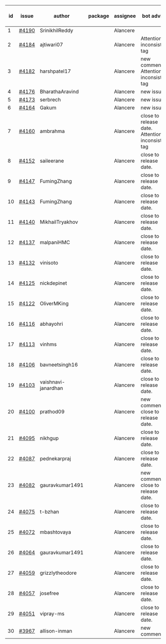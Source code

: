 | id | issue | author | package | assignee | bot advice | created date of issue | target release date | date from target |
| ------ | ------ | ------ | ------ | ------ | ------ | ------ | ------ | :-----: |
| 1 | [#4190](https://github.com/Azure/sdk-release-request/issues/4190) | SrinikhilReddy |  | Alancere |  | 05-23 | 06-23 |  |
| 2 | [#4184](https://github.com/Azure/sdk-release-request/issues/4184) | ajtiwari07 |  | Alancere | Attention to inconsistent tag | 05-22 | 06-23 |  |
| 3 | [#4182](https://github.com/Azure/sdk-release-request/issues/4182) | harshpatel17 |  | Alancere | new comment. Attention to inconsistent tag | 05-18 | 06-23 |  |
| 4 | [#4176](https://github.com/Azure/sdk-release-request/issues/4176) | BharathaAravind |  | Alancere | new issue. | 05-18 | 06-23 |  |
| 5 | [#4173](https://github.com/Azure/sdk-release-request/issues/4173) | serbrech |  | Alancere | new issue. | 05-18 | 06-23 |  |
| 6 | [#4164](https://github.com/Azure/sdk-release-request/issues/4164) | Gakum |  | Alancere | new issue. | 05-14 | 06-23 |  |
| 7 | [#4160](https://github.com/Azure/sdk-release-request/issues/4160) | ambrahma |  | Alancere | close to release date.  Attention to inconsistent tag | 05-11 | 05-26 | 2 |
| 8 | [#4152](https://github.com/Azure/sdk-release-request/issues/4152) | saileerane |  | Alancere | close to release date.  | 05-10 | 05-26 | 2 |
| 9 | [#4147](https://github.com/Azure/sdk-release-request/issues/4147) | FumingZhang |  | Alancere | close to release date.  | 05-08 | 05-26 | 2 |
| 10 | [#4143](https://github.com/Azure/sdk-release-request/issues/4143) | FumingZhang |  | Alancere | close to release date.  | 05-08 | 05-26 | 2 |
| 11 | [#4140](https://github.com/Azure/sdk-release-request/issues/4140) | MikhailTryakhov |  | Alancere | close to release date.  | 05-07 | 05-26 | 2 |
| 12 | [#4137](https://github.com/Azure/sdk-release-request/issues/4137) | malpaniHMC |  | Alancere | close to release date.  | 05-05 | 05-26 | 2 |
| 13 | [#4132](https://github.com/Azure/sdk-release-request/issues/4132) | vinisoto |  | Alancere | close to release date.  | 05-05 | 05-26 | 2 |
| 14 | [#4125](https://github.com/Azure/sdk-release-request/issues/4125) | nickdepinet |  | Alancere | close to release date.  | 05-04 | 05-26 | 2 |
| 15 | [#4122](https://github.com/Azure/sdk-release-request/issues/4122) | OliverMKing |  | Alancere | close to release date.  | 05-01 | 05-26 | 2 |
| 16 | [#4116](https://github.com/Azure/sdk-release-request/issues/4116) | abhayohri |  | Alancere | close to release date.  | 05-01 | 05-26 | 2 |
| 17 | [#4113](https://github.com/Azure/sdk-release-request/issues/4113) | vinhms |  | Alancere | close to release date.  | 04-28 | 05-26 | 2 |
| 18 | [#4106](https://github.com/Azure/sdk-release-request/issues/4106) | bavneetsingh16 |  | Alancere | close to release date.  | 04-28 | 05-26 | 2 |
| 19 | [#4103](https://github.com/Azure/sdk-release-request/issues/4103) | vaishnavi-janardhan |  | Alancere | close to release date.  | 04-27 | 05-26 | 2 |
| 20 | [#4100](https://github.com/Azure/sdk-release-request/issues/4100) | prathod09 |  | Alancere | new comment. close to release date.  | 04-26 | 05-26 | 2 |
| 21 | [#4095](https://github.com/Azure/sdk-release-request/issues/4095) | nikhgup |  | Alancere | close to release date.  | 04-26 | 05-26 | 2 |
| 22 | [#4087](https://github.com/Azure/sdk-release-request/issues/4087) | pednekarpraj |  | Alancere | close to release date.  | 04-25 | 05-26 | 2 |
| 23 | [#4082](https://github.com/Azure/sdk-release-request/issues/4082) | gauravkumar1491 |  | Alancere | new comment. close to release date.  | 04-24 | 05-26 | 2 |
| 24 | [#4075](https://github.com/Azure/sdk-release-request/issues/4075) | t-bzhan |  | Alancere | close to release date.  | 04-23 | 05-26 | 2 |
| 25 | [#4072](https://github.com/Azure/sdk-release-request/issues/4072) | mbashtovaya |  | Alancere | close to release date.  | 04-21 | 05-26 | 2 |
| 26 | [#4064](https://github.com/Azure/sdk-release-request/issues/4064) | gauravkumar1491 |  | Alancere | close to release date.  | 04-18 | 05-26 | 2 |
| 27 | [#4059](https://github.com/Azure/sdk-release-request/issues/4059) | grizzlytheodore |  | Alancere | close to release date.  | 04-18 | 05-26 | 2 |
| 28 | [#4057](https://github.com/Azure/sdk-release-request/issues/4057) | josefree |  | Alancere | close to release date.  | 04-18 | 05-26 | 2 |
| 29 | [#4051](https://github.com/Azure/sdk-release-request/issues/4051) | vipray-ms |  | Alancere | close to release date.  | 04-17 | 05-26 | 2 |
| 30 | [#3967](https://github.com/Azure/sdk-release-request/issues/3967) | allison-inman |  | Alancere | new comment. | 03-22 | 04-28 |  |
